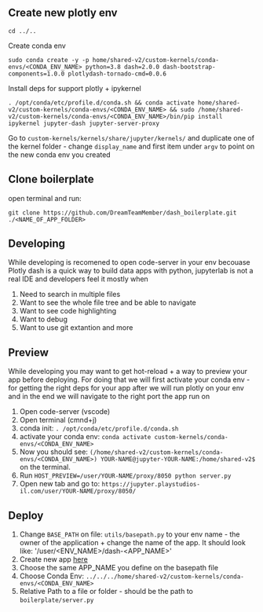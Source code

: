 ## Create new plotly env

```
cd ../..
```
Create conda env
```
sudo conda create -y -p home/shared-v2/custom-kernels/conda-envs/<CONDA_ENV_NAME> python=3.8 dash=2.0.0 dash-bootstrap-components=1.0.0 plotlydash-tornado-cmd=0.0.6
```
Install deps for support plotly + ipykernel
```
. /opt/conda/etc/profile.d/conda.sh && conda activate home/shared-v2/custom-kernels/conda-envs/<CONDA_ENV_NAME> && sudo /home/shared-v2/custom-kernels/conda-envs/<CONDA_ENV_NAME>/bin/pip install ipykernel jupyter-dash jupyter-server-proxy
```

Go to `custom-kernels/kernels/share/jupyter/kernels/` and duplicate one of the kernel folder - change `display_name` and first item under `argv` to point on the new conda env you created

## Clone boilerplate

open terminal and run:
```
git clone https://github.com/DreamTeamMember/dash_boilerplate.git ./<NAME_OF_APP_FOLDER>
```

## Developing
While developing is recomened to open code-server in your env becouase Plotly dash is a quick way to build data apps with python, jupyterlab is not a real IDE and developers feel it mostly when
1. Need to search in multiple files
2. Want to see the whole file tree and be able to navigate
3. Want to see code highlighting
4. Want to debug
5. Want to use git extantion and more

## Preview
While developing you may want to get hot-reload + a way to preview your app before deploying.
For doing that we will first activate your conda env - for getting the right deps for your app after we will run plotly on your env and in the end we will navigate to the right port the app run on

1. Open code-server (vscode)
2. Open terminal (cmnd+j)
3. conda init: `. /opt/conda/etc/profile.d/conda.sh`
4. activate your conda env: `conda activate custom-kernels/conda-envs/<CONDA_ENV_NAME>`
5. Now you should see: `(/home/shared-v2/custom-kernels/conda-envs/<CONDA_ENV_NAME>) YOUR-NAME@jupyter-YOUR-NAME:/home/shared-v2$ ` on the terminal.
6. Run `HOST_PREVIEW=/user/YOUR-NAME/proxy/8050 python server.py`
7. Open new tab and go to: `https://jupyter.playstudios-il.com/user/YOUR-NAME/proxy/8050/`


## Deploy
1. Change `BASE_PATH` on file: `utils/basepath.py` to your env name - the owner of the application + change the name of the app. It should look like: '/user/<ENV_NAME>/dash-<APP_NAME>'
2. Create new app [here](https://jupyter-dev.playstudios-il.com/hub/dashboards)
3. Choose the same APP_NAME you define on the basepath file
4. Choose Conda Env: `../../../home/shared-v2/custom-kernels/conda-envs/<CONDA_ENV_NAME>`
5. Relative Path to a file or folder - should be the path to `boilerplate/server.py`
